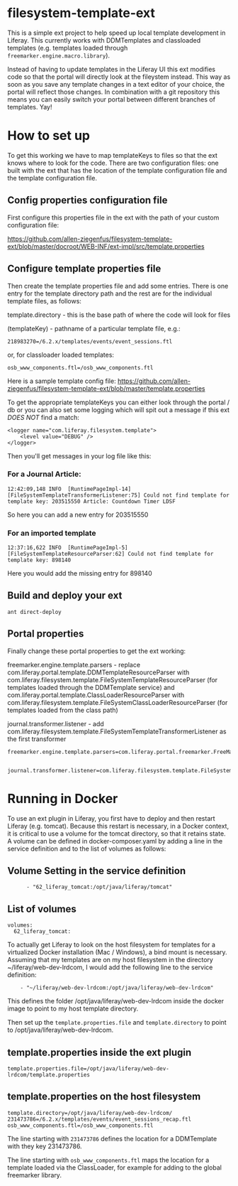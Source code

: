 # filesystem-template-ext

This is a simple ext project to help speed up local template development in Liferay. This currently works with DDMTemplates and classloaded templates (e.g. templates loaded through ```
freemarker.engine.macro.library```). 

Instead of having to update templates in the Liferay UI this ext modifies code so that the portal will directly look at the fileystem instead. This way as soon as you save any template changes in a text editor of your choice, the portal will reflect those changes. In combination with a git repository this means you can easily switch your portal between different branches of templates. Yay!

# How to set up

To get this working we have to map templateKeys to files so that the ext knows where to look for the code. There are two configuration files: one built with the ext that has the location of the template configuration file and the template configuration file. 

## Config properties configuration file 
 First configure this properties file in the ext with the path of your custom configuration file:

https://github.com/allen-ziegenfus/filesystem-template-ext/blob/master/docroot/WEB-INF/ext-impl/src/template.properties

## Configure template properties file
Then create the template properties file and add some entries. There is one entry for the template directory path and the rest are for the individual template files, as follows:

template.directory - this is the base path of where the code will look for files

(templateKey) - pathname of a particular template file, e.g.: 

```
218983270=/6.2.x/templates/events/event_sessions.ftl
```

or, for classloader loaded templates: 

```
osb_www_components.ftl=/osb_www_components.ftl
```

Here is a sample template config file: https://github.com/allen-ziegenfus/filesystem-template-ext/blob/master/template.properties

To get the appropriate templateKeys you can either look through the portal / db or you can also set some logging which will spit out a message if this ext *DOES NOT* find a match: 

	<logger name="com.liferay.filesystem.template">
		<level value="DEBUG" />
	</logger>

Then you'll get messages in your log file like this: 

### For a Journal Article:

```
12:42:09,148 INFO  [RuntimePageImpl-14][FileSystemTemplateTransformerListener:75] Could not find template for template key: 203515550 Article: Countdown Timer LDSF
```

So here you can add a new entry for 203515550

### For an imported template
```
12:37:16,622 INFO  [RuntimePageImpl-5][FileSystemTemplateResourceParser:62] Could not find template for template key: 898140
```
Here you would add the missing entry for 898140

## Build and deploy your ext
```
ant direct-deploy
```
## Portal properties 
Finally change these portal properties to get the ext working: 

freemarker.engine.template.parsers - replace com.liferay.portal.template.DDMTemplateResourceParser with  com.liferay.filesystem.template.FileSystemTemplateResourceParser (for templates loaded through the DDMTemplate service) and  com.liferay.portal.template.ClassLoaderResourceParser with 
com.liferay.filesystem.template.FileSystemClassLoaderResourceParser (for templates loaded from the class path)

journal.transformer.listener - add com.liferay.filesystem.template.FileSystemTemplateTransformerListener as the first transformer

```
freemarker.engine.template.parsers=com.liferay.portal.freemarker.FreeMarkerServletResourceParser,com.liferay.portal.template.ThemeResourceParser,com.liferay.filesystem.template.FileSystemTemplateResourceParser,com.liferay.filesystem.template.FileSystemClassLoaderResourceParser


journal.transformer.listener=com.liferay.filesystem.template.FileSystemTemplateTransformerListener,com.liferay.portlet.journal.util.TokensTransformerListener,com.liferay.portlet.journal.util.ContentTransformerListener,com.liferay.portlet.journal.util.LocaleTransformerListener,com.liferay.portlet.journal.util.RegexTransformerListener,com.liferay.portlet.journal.util.ViewCounterTransformerListener
```

# Running in Docker

To use an ext plugin in Liferay, you first have to deploy and then restart Liferay (e.g. tomcat). Because this restart is necessary, in a Docker context, it is critical to use a volume for the tomcat directory, so that it retains state. A volume can be defined in docker-composer.yaml by adding a line in the service definition and to the list of volumes as follows:

## Volume Setting in the service definition 
```
      - "62_liferay_tomcat:/opt/java/liferay/tomcat"
```

## List of volumes

```
volumes:
  62_liferay_tomcat:
```

To actually get Liferay to look on the host filesystem for templates for a virtualized Docker installation (Mac / Windows), a bind mount is necessary. Assuming that my templates are on my host filesystem in the directory ~/liferay/web-dev-lrdcom, I would add the following line to the service definition: 

```
    - "~/liferay/web-dev-lrdcom:/opt/java/liferay/web-dev-lrdcom"
```

This defines the folder /opt/java/liferay/web-dev-lrdcom inside the docker image to point to my host template directory. 

Then set up the ```template.properties.file``` and ```template.directory``` to point to /opt/java/liferay/web-dev-lrdcom. 

## template.properties inside the ext plugin

```
template.properties.file=/opt/java/liferay/web-dev-lrdcom/template.properties
```

## template.properties on the host filesystem

```
template.directory=/opt/java/liferay/web-dev-lrdcom/
231473786=/6.2.x/templates/events/event_sessions_recap.ftl
osb_www_components.ftl=/osb_www_components.ftl
```

The line starting with ```231473786``` defines the location for a DDMTemplate with they key 231473786.

The line starting with ```osb_www_components.ftl``` maps the location for a template loaded via the ClassLoader, for example for adding to the global freemarker library. 

